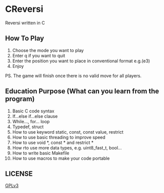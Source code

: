 # CReversi
Reversi written in C 

## How To Play
1. Choose the mode you want to play  
2. Enter q if you want to quit  
3. Enter the position you want to place in conventional format e.g.(e3)  
4. Enjoy  

PS. The game will finish once there is no valid move for all players.

## Education Purpose (What can you learn from the program)
1. Basic C code syntax
2. If...else if...else clause
3. While..., for... loop
4. Typedef, struct
5. How to use keyword static, const, const value, restrict
6. How to use basic threading to improve speed
7. How to use void *, const * and restrict *
8. How rto use more data types, e.g. uint8_fast_t, bool...
9. How to write basic Makefile
10. How to use macros to make your code portable

## LICENSE
[GPLv3](https://www.gnu.org/licenses/gpl-3.0.txt)
